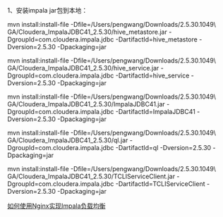 1、安装impala jar包到本地：

mvn install:install-file -Dfile=/Users/pengwang/Downloads/2.5.30.1049\ GA/Cloudera_ImpalaJDBC41_2.5.30/hive_metastore.jar -DgroupId=com.cloudera.impala.jdbc -DartifactId=hive_metastore -Dversion=2.5.30 -Dpackaging=jar

mvn install:install-file -Dfile=/Users/pengwang/Downloads/2.5.30.1049\ GA/Cloudera_ImpalaJDBC41_2.5.30/hive_service.jar -DgroupId=com.cloudera.impala.jdbc -DartifactId=hive_service -Dversion=2.5.30 -Dpackaging=jar

mvn install:install-file -Dfile=/Users/pengwang/Downloads/2.5.30.1049\ GA/Cloudera_ImpalaJDBC41_2.5.30/ImpalaJDBC41.jar -DgroupId=com.cloudera.impala.jdbc -DartifactId=ImpalaJDBC41 -Dversion=2.5.30 -Dpackaging=jar

mvn install:install-file -Dfile=/Users/pengwang/Downloads/2.5.30.1049\ GA/Cloudera_ImpalaJDBC41_2.5.30/ql.jar -DgroupId=com.cloudera.impala.jdbc -DartifactId=ql -Dversion=2.5.30 -Dpackaging=jar

mvn install:install-file -Dfile=/Users/pengwang/Downloads/2.5.30.1049\ GA/Cloudera_ImpalaJDBC41_2.5.30/TCLIServiceClient.jar -DgroupId=com.cloudera.impala.jdbc -DartifactId=TCLIServiceClient -Dversion=2.5.30 -Dpackaging=jar

[如何使用Nginx实现Impala负载均衡](https://cloud.tencent.com/developer/article/1078218)